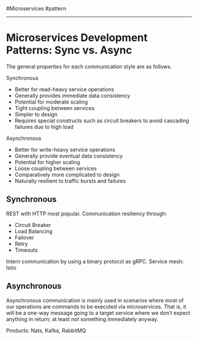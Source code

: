 #Microservices #pattern 

---

# Microservices Development Patterns: Sync vs. Async
The general properties for each communication style are as follows. 

Synchronous 
* Better for read-heavy service operations
* Generally provides immediate data consistency
* Potential for moderate scaling 
* Tight coupling between services
* Simpler to design
* Requires special constructs such as circuit breakers to avoid cascading failures due to high load

Asynchronous
* Better for write-heavy service operations
* Generally provide eventual data consistency
* Potential for higher scaling 
* Loose coupling between services
* Comparatively more complicated to design
* Naturally resilient to traffic bursts and failures

## Synchronous
REST with HTTP most popular.
Communication resiliency through:
* Circuit Breaker
* Load Balancing
* Failover
* Retry
* Timeouts

Intern communication by using a binary protocol as gRPC.
Service mesh: Istio

## Asynchronous
Asynchronous communication is mainly used in scenarios where most of our operations are commands to be executed via microservices. That is, it will be a one-way message going to a target service where we don’t expect anything in return; at least not something immediately anyway.

Products: Nats, Kafka, RabbitMQ